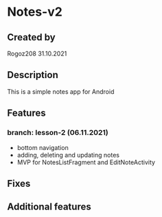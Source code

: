# Notes-v2
## Created by
Rogoz208 31.10.2021

## Description
This is a simple notes app for Android

## Features
### branch: lesson-2 (06.11.2021)
- bottom navigation
- adding, deleting and updating notes
- MVP for NotesListFragment and EditNoteActivity

## Fixes

## Additional features
